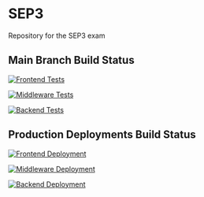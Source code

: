 # SEP3
Repository for the SEP3 exam

## Main Branch Build Status
[![Frontend Tests](https://github.com/iustin05/SEP3/actions/workflows/frontend_workflow.yml/badge.svg)](https://github.com/iustin05/SEP3/actions/workflows/frontend_workflow.yml)

[![Middleware Tests](https://github.com/iustin05/SEP3/actions/workflows/middleware_workflow.yml/badge.svg)](https://github.com/iustin05/SEP3/actions/workflows/middleware_workflow.yml)

[![Backend Tests](https://github.com/iustin05/SEP3/actions/workflows/backend_workflow.yml/badge.svg)](https://github.com/iustin05/SEP3/actions/workflows/backend_workflow.yml)

## Production Deployments Build Status
[![Frontend Deployment](https://github.com/iustin05/SEP3/actions/workflows/frontend_deployment.yml/badge.svg)](https://github.com/iustin05/SEP3/actions/workflows/frontend_deployment.yml)

[![Middleware Deployment](https://github.com/iustin05/SEP3/actions/workflows/middleware_deployment.yml/badge.svg)](https://github.com/iustin05/SEP3/actions/workflows/middleware_deployment.yml)

[![Backend Deployment](https://github.com/iustin05/SEP3/actions/workflows/backend_deployment.yml/badge.svg)](https://github.com/iustin05/SEP3/actions/workflows/backend_deployment.yml)
